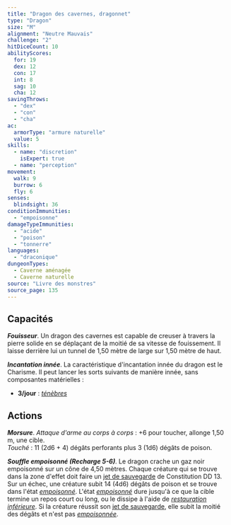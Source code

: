 ```yaml
---
title: "Dragon des cavernes, dragonnet"
type: "Dragon"
size: "M"
alignment: "Neutre Mauvais"
challenge: "2"
hitDiceCount: 10
abilityScores:
  for: 19
  dex: 12
  con: 17
  int: 8
  sag: 10
  cha: 12
savingThrows:
  - "dex"
  - "con"
  - "cha"
ac:
  armorType: "armure naturelle"
  value: 5
skills:
  - name: "discretion"
    isExpert: true
  - name: "perception"
movement:
  walk: 9
  burrow: 6
  fly: 6
senses:
  blindsight: 36
conditionImmunities:
  - "empoisonne"
damageTypeImmunities:
  - "acide"
  - "poison"
  - "tonnerre"
languages:
  - "draconique"
dungeonTypes:
  - Caverne aménagée
  - Caverne naturelle
source: "Livre des monstres"
source_page: 135
---
```

## Capacités
_**Fouisseur**_. Un dragon des cavernes est capable de creuser à travers la pierre solide en se déplaçant de la moitié de sa vitesse de fouissement. Il laisse derrière lui un tunnel de 1,50 mètre de large sur 1,50 mètre de haut.

_**Incantation innée**_. La caractéristique d'incantation innée du dragon est le Charisme. Il peut lancer les sorts suivants de manière innée, sans composantes matérielles :
* **3/jour** : [_ténèbres_](/grimoire/tenebres/)

## Actions
_**Morsure**_. _Attaque d'arme au corps à corps_ : +6 pour toucher, allonge 1,50 m, une cible.  
_Touché_ : 11 (2d6 + 4) dégâts perforants plus 3 (1d6) dégâts de poison.

_**Souffle empoisonné (Recharge 5-6)**_. Le dragon crache un gaz noir empoisonné sur un cône de 4,50 mètres. Chaque créature qui se trouve dans la zone d'effet doit faire un [jet de sauvegarde](/utiliser-les-caracteristiques/#jets-de-sauvegarde) de Constitution DD 13. Sur un échec, une créature subit 14 (4d6) dégâts de poison et se trouve dans l'état [_empoisonné_](/gerer-la-sante-du-personnage/#empoisonne). L'état [_empoisonné_](/gerer-la-sante-du-personnage/#empoisonne) dure jusqu'à ce que la cible termine un repos court ou long, ou le dissipe à l'aide de [_restauration inférieure_](/grimoire/restauration-inferieure/). Si la créature réussit son [jet de sauvegarde](/utiliser-les-caracteristiques/#jets-de-sauvegarde), elle subit la moitié des dégâts et n'est pas [_empoisonnée_](/gerer-la-sante-du-personnage/#empoisonne).
